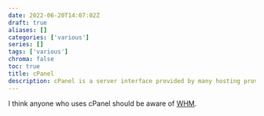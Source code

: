 ```yaml
---
date: 2022-06-20T14:07:02Z
draft: true
aliases: []
categories: ['various']
series: []
tags: ['various']
chroma: false
toc: true
title: cPanel
description: cPanel is a server interface provided by many hosting providers for web based management of the servers by their customers
---
```


I think anyone who uses cPanel should be aware of [WHM](../whm).
